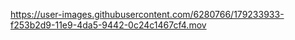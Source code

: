 
https://user-images.githubusercontent.com/6280766/179233933-f253b2d9-11e9-4da5-9442-0c24c1467cf4.mov

